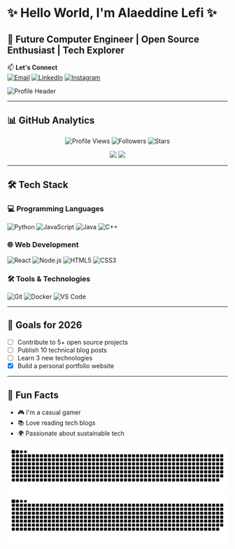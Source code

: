 # ✨ Hello World, I'm Alaeddine Lefi ✨

## 🚀 Future Computer Engineer | Open Source Enthusiast | Tech Explorer

📫 **Let's Connect**  
[![Email](https://img.shields.io/badge/-alaeddine.lefi@esprit.tn-0078D4?logo=microsoft-outlook)](mailto:alaeddine.lefi@esprit.tn) 
[![LinkedIn](https://img.shields.io/badge/-LinkedIn-0A66C2?logo=linkedin)](https://www.linkedin.com/in/alaeddine-lefi-5851b9252/) 
[![Instagram](https://img.shields.io/badge/-Instagram-E4405F?logo=instagram)](https://www.instagram.com/_ala.lefi_/)

![Profile Header](https://github-profile-summary-cards.vercel.app/api/cards/profile-details?username=alalefi21&theme=github_dark)

---

## 📊 GitHub Analytics

<div align="center">
  
![Profile Views](https://komarev.com/ghpvc/?username=alalefi21&label=Profile+Views&color=blueviolet&style=flat-square)
![Followers](https://img.shields.io/github/followers/alalefi21?label=Followers&style=social)
![Stars](https://img.shields.io/github/stars/alalefi21?label=Stars&color=gold&style=flat-square)

</div>

<div align="center">
  <img height="180em" src="https://github-readme-stats.vercel.app/api?username=alalefi21&show_icons=true&theme=dracula&count_private=true&include_all_commits=true" />
  <img height="180em" src="https://github-readme-streak-stats.herokuapp.com/?user=alalefi21&theme=dracula" />
</div>

---

## 🛠️ Tech Stack

### 💻 Programming Languages
![Python](https://img.shields.io/badge/-Python-3776AB?logo=python&logoColor=white)
![JavaScript](https://img.shields.io/badge/-JavaScript-F7DF1E?logo=javascript&logoColor=black)
![Java](https://img.shields.io/badge/-Java-007396?logo=java)
![C++](https://img.shields.io/badge/-C++-00599C?logo=c%2B%2B)

### 🌐 Web Development
![React](https://img.shields.io/badge/-React-61DAFB?logo=react)
![Node.js](https://img.shields.io/badge/-Node.js-339933?logo=node.js)
![HTML5](https://img.shields.io/badge/-HTML5-E34F26?logo=html5)
![CSS3](https://img.shields.io/badge/-CSS3-1572B6?logo=css3)

### 🛠️ Tools & Technologies
![Git](https://img.shields.io/badge/-Git-F05032?logo=git)
![Docker](https://img.shields.io/badge/-Docker-2496ED?logo=docker)
![VS Code](https://img.shields.io/badge/-VS_Code-007ACC?logo=visual-studio-code)

---



## 🎯 Goals for 2026
- [ ] Contribute to 5+ open source projects
- [ ] Publish 10 technical blog posts
- [ ] Learn 3 new technologies
- [x] Build a personal portfolio website

---

## 🎨 Fun Facts
- 🎮 I'm a casual gamer
- 📚 Love reading tech blogs
- 🌍 Passionate about sustainable tech

<div align="center">
  
![Snake Animation](https://raw.githubusercontent.com/Platane/snk/output/github-contribution-grid-snake-dark.svg#gh-dark-mode-only)
![Snake Animation](https://raw.githubusercontent.com/Platane/snk/output/github-contribution-grid-snake.svg#gh-light-mode-only)

</div>
